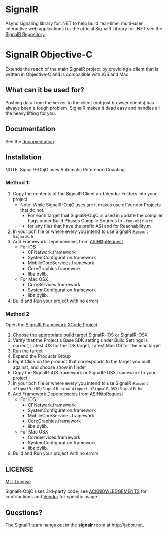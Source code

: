 # SignalR 
Async signaling library for .NET to help build real-time, multi-user interactive web applications
for the official SignalR Library for .NET see the [SignalR Repository](https://github.com/SignalR/SignalR/wiki)

# SignalR Objective-C
Extends the reach of the main SignalR project by providing a client that is written in Objective-C and is compaitible
with iOS and Mac

## What can it be used for?
Pushing data from the server to the client (not just browser clients) has always been a tough problem. SignalR makes 
it dead easy and handles all the heavy lifting for you.


## Documentation
See the [documentation](https://github.com/DyKnow/SignalR-ObjC/wiki)
	
## Installation
NOTE: SignalR-ObjC uses Automatic Reference Counting.

### Method 1:
1. Copy the contents of the SignalR.Client and Vendor Folders into your project
	- Note: While SignalR-ObjC uses arc it makes use of Vendor Projects that do not.
		- For each target that SignalR-ObjC is used in update the compiler flags under Build Phases Compile Sources to ```-fno-objc-arc```
		- for any files that have the prefix ASI and for Reachability.m
1. In your pch file or where every you intend to use SignalR ```#import SignalR.h```
1. Add Framework Dependencies from [ASIHttpRequest](http://allseeing-i.com/ASIHTTPRequest/Setup-instructions)
	- For iOS
		- CFNetwork.framework
		- SystemConfiguration.framework
 		- MobileCoreServices.framework
  		- CoreGraphics.framework
   		- libz.dylib.
	- For Mac OSX
 		- CoreServices.framework
 		- SystemConfiguration.framework
   		- libz.dylib.
1. Build and Run your project with no errors

### Method 2:
Open the [SignalR.Framework XCode Project](https://github.com/DyKnow/SignalR-ObjC/tree/master/Xcode/SignalR.Framework) 

1. Choose the appropriate build target SignalR-iOS or SignalR-OSX
1. Verify that the Project's Base SDK setting under Build Settings is correct, Latest iOS for the iOS target, Latest Mac OS for the mac target
1. Run the target
1. Expand the Products Group
1. Right Click on the product that corresponds to the target you built against, and choose show in finder
1. Copy the SignalR-iOS.framework or SignalR-OSX.framework to your project
1. In your pch file or where every you intend to use SignalR ```#import <SignalR-iOS/SignalR.h>``` or ```#import <SignalR-OSX/SignalR.h>```
1. Add Framework Dependencies from [ASIHttpRequest](http://allseeing-i.com/ASIHTTPRequest/Setup-instructions)
	- For iOS
		- CFNetwork.framework
		- SystemConfiguration.framework
 		- MobileCoreServices.framework
  		- CoreGraphics.framework
   		- libz.dylib.
	- For Mac OSX
 		- CoreServices.framework
 		- SystemConfiguration.framework
   		- libz.dylib.
1. Build and Run your project with no errors

## LICENSE
[MIT License](https://github.com/DyKnow/SignalR-ObjC/blob/master/LICENSE.md)

SignalR-ObjC uses 3rd-party code, see [ACKNOWLEDGEMENTS](https://github.com/DyKnow/SignalR-ObjC/blob/master/ACKNOWLEDGEMENTS.md) for contributions and
[Vendor](https://github.com/DyKnow/SignalR-ObjC/tree/master/Vendor) for specific usage

## Questions?
The SignalR team hangs out in the **signalr** room at http://jabbr.net.